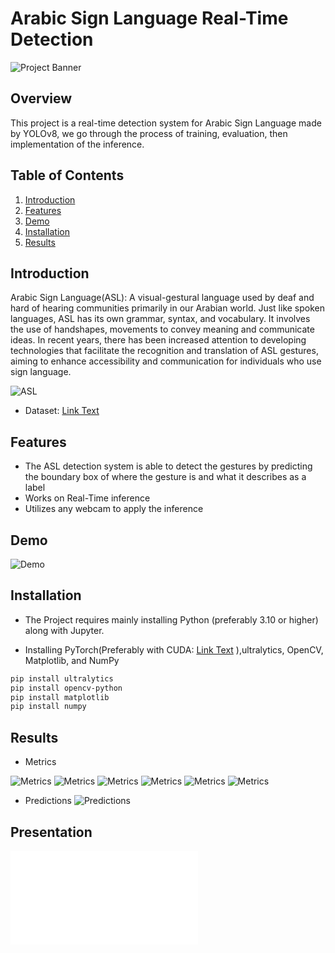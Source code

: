 # Arabic Sign Language Real-Time Detection

![Project Banner](MD/Banner.png)

## Overview

This project is a real-time detection system for Arabic Sign Language made by YOLOv8, we go through the process of training, evaluation, then implementation of the inference.

## Table of Contents

1. [Introduction](#introduction)
2. [Features](#features)
3. [Demo](#demo)
4. [Installation](#installation)
5. [Results](#results)

## Introduction

Arabic Sign Language(ASL): A visual-gestural language used by deaf and hard of hearing communities primarily in our Arabian world. Just like spoken languages, ASL has its own grammar, syntax, and vocabulary. It involves the use of handshapes, movements to convey meaning and communicate ideas. In recent years, there has been increased attention to developing technologies that facilitate the recognition and translation of ASL gestures, aiming to enhance accessibility and communication for individuals who use sign language.

![ASL](MD/Sign_Letters.jpg)

- Dataset: [Link Text](https://www.kaggle.com/datasets/ammarsayedtaha/arabic-sign-language-dataset-2022)

## Features

- The ASL detection system is able to detect the gestures by predicting the boundary box of where the gesture is and what it describes as a label
- Works on Real-Time inference
- Utilizes any webcam to apply the inference

## Demo

![Demo](MD/demo.gif)

## Installation

- The Project requires mainly installing Python (preferably 3.10 or higher) along with Jupyter.

- Installing PyTorch(Preferably with CUDA: [Link Text](https://pytorch.org/get-started/locally/) ),ultralytics, OpenCV, Matplotlib, and NumPy

```bash
pip install ultralytics
pip install opencv-python
pip install matplotlib
pip install numpy
```

## Results

- Metrics

![Metrics](MD/Images/confusion_matrix.png)
![Metrics](MD/Images/F1_curve.png)
![Metrics](MD/Images/P_curve.png)
![Metrics](MD/Images/PR_curve.png)
![Metrics](MD/Images/R_curve.png)
![Metrics](MD/Images/labels.jpg)

- Predictions
![Predictions](MD/output.png)

## Presentation

![Slides](MD/ASL.pdf)
